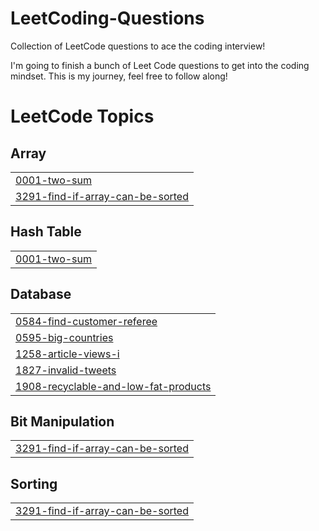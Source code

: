 # LeetCoding-Questions
Collection of LeetCode questions to ace the coding interview!

I'm going to finish a bunch of Leet Code questions to get into the coding mindset.
This is my journey, feel free to follow along!

<!---LeetCode Topics Start-->
# LeetCode Topics
## Array
|  |
| ------- |
| [0001-two-sum](https://github.com/Vikramprashar12/LeetCoding-Questions/tree/master/0001-two-sum) |
| [3291-find-if-array-can-be-sorted](https://github.com/Vikramprashar12/LeetCoding-Questions/tree/master/3291-find-if-array-can-be-sorted) |
## Hash Table
|  |
| ------- |
| [0001-two-sum](https://github.com/Vikramprashar12/LeetCoding-Questions/tree/master/0001-two-sum) |
## Database
|  |
| ------- |
| [0584-find-customer-referee](https://github.com/Vikramprashar12/LeetCoding-Questions/tree/master/0584-find-customer-referee) |
| [0595-big-countries](https://github.com/Vikramprashar12/LeetCoding-Questions/tree/master/0595-big-countries) |
| [1258-article-views-i](https://github.com/Vikramprashar12/LeetCoding-Questions/tree/master/1258-article-views-i) |
| [1827-invalid-tweets](https://github.com/Vikramprashar12/LeetCoding-Questions/tree/master/1827-invalid-tweets) |
| [1908-recyclable-and-low-fat-products](https://github.com/Vikramprashar12/LeetCoding-Questions/tree/master/1908-recyclable-and-low-fat-products) |
## Bit Manipulation
|  |
| ------- |
| [3291-find-if-array-can-be-sorted](https://github.com/Vikramprashar12/LeetCoding-Questions/tree/master/3291-find-if-array-can-be-sorted) |
## Sorting
|  |
| ------- |
| [3291-find-if-array-can-be-sorted](https://github.com/Vikramprashar12/LeetCoding-Questions/tree/master/3291-find-if-array-can-be-sorted) |
<!---LeetCode Topics End-->